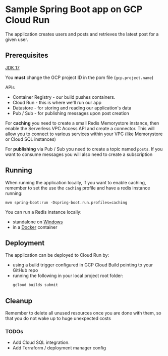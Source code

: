 # Sample Spring Boot app on GCP Cloud Run

The application creates users and posts and retrieves the latest post for a given user.

## Prerequisites
[JDK 17](https://jdk.java.net/archive/)

You **must** change the GCP project ID in the pom file (`gcp.project.name`)

APIs
 - Container Registry - our build pushes containers. 
 - Cloud Run - this is where we'll run our app
 - Datastore - for storing and reading our application's data
 - Pub / Sub - for publishing messages upon post creation

For **caching** you need to create a small Redis Memorystore instance, then enable the Serverless VPC Access API and create a connector.
This will allow you to connect to various services within your VPC (like Memorystore or Cloud SQL instances)

For **publishing** via Pub / Sub you need to create a topic named `posts`. 
If you want to consume messages you will also need to create a subscription

## Running

When running the application locally, if you want to enable caching, remember to set the use the `caching` profile and have a redis instance running:
```
mvn spring-boot:run -Dspring-boot.run.profiles=caching
```
You can run a Redis instance locally:
 - standalone on [Windows](https://redis.io/docs/getting-started/installation/install-redis-on-windows/)
 - in a [Docker](https://redis.io/docs/stack/get-started/install/docker/) container 

## Deployment
The application can be deployed to Cloud Run by:
* using a build trigger configured in GCP Cloud Build pointing to your GitHub repo
* running the following in your local project root folder:
   ```sh
   gcloud builds submit
     ```
  
## Cleanup
Remember to delete all unused resources once you are done with them, so that you do not wake up to huge unexpected costs


### TODOs
 - Add Cloud SQL integration. 
 - Add Terraform / deployment manager config